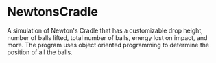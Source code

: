 # NewtonsCradle

A simulation of Newton's Cradle that has a customizable drop height, number of balls lifted, total number of balls, energy lost on impact, and more.
The program uses object oriented programming to determine the position of all the balls.
